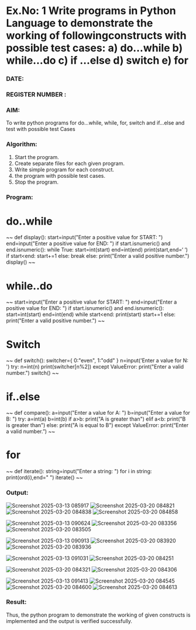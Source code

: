 # Ex.No: 1 Write programs in Python Language to demonstrate the working of followingconstructs with possible test cases: a) do…while b) while…do c) if …else d) switch e) for 

### DATE:                                                                            
### REGISTER NUMBER : 

### AIM:  
To write python programs for do…while, while, for, switch and if…else and test with possible test 
Cases 

### Algorithm:
1. Start the program.
2. Create separate files for each given program.
3. Write simple program for each construct.
4.  the program with possible test cases.
5. Stop the program.
### Program:
# do..while
~~ def display():
     start=input("Enter a positive value for START: ")
      end=input("Enter a positive value for END: ")
      if start.isnumeric() and end.isnumeric():
        while True:
            start=int(start)
            end=int(end)
            print(start,end=‘ ‘)
            if start<end:
                start+=1
            else:
                break
      else:
        print("Enter a valid positive number.") 
  display() ~~
# while..do
~~ start=input("Enter a positive value for START: ") 
end=input("Enter a positive value for END: ")
if start.isnumeric() and end.isnumeric():
     start=int(start)
     end=int(end)
     while start<end:
          print(start)
          start+=1
else:
   print("Enter a valid positive number.") ~~
# Switch
~~ def switch():
    switcher={
 0:"even",
  1:"odd"
}
n=input('Enter a value for N: ') try:
  n=int(n)
  print(switcher[n%2])
except ValueError:
   print("Enter a valid number.")
switch() ~~
# if..else
~~ def compare():
  a=input("Enter a value for A: ")
  b=input("Enter a value for B: ")
  try:
     a=int(a)
     b=int(b)
     if a>b:
        print("A is greater than")
     elif a<b:
        print("B is greater than")
     else:
        print("A is equal to B")
  except ValueError:
        print(“Enter a valid number.”) ~~
# for
~~ def iterate(): string=input("Enter a string: ") for i in string: print(ord(i),end=" ") iterate() ~~













### Output:
![Screenshot 2025-03-13 085917](https://github.com/user-attachments/assets/6bf04dad-eaff-4f02-8875-049be6c85606)
![Screenshot 2025-03-20 084821](https://github.com/user-attachments/assets/81a38329-d74a-4a16-83ac-c6e4fd1c8ee2)
![Screenshot 2025-03-20 084838](https://github.com/user-attachments/assets/9c384188-1bac-4557-aab0-3178a12edaf9)
![Screenshot 2025-03-20 084858](https://github.com/user-attachments/assets/b1674b18-aebf-48bf-a27b-9dada8a553f4)


![Screenshot 2025-03-13 090624](https://github.com/user-attachments/assets/22828ef6-d205-49df-82ee-340550875332)
![Screenshot 2025-03-20 083356](https://github.com/user-attachments/assets/e26cfdfe-d35d-4ffc-a42b-b1d16e7ebbfd)
![Screenshot 2025-03-20 083505](https://github.com/user-attachments/assets/04b6113a-f8f5-4086-a3df-e0a8084f5548)



![Screenshot 2025-03-13 090913](https://github.com/user-attachments/assets/56224cc6-df8e-4768-aabf-494c367ddb4c)
![Screenshot 2025-03-20 083920](https://github.com/user-attachments/assets/3484ad4f-ce9a-4405-a803-555d2105905f)
![Screenshot 2025-03-20 083936](https://github.com/user-attachments/assets/aed0cf7d-7807-4992-8907-a91451c043f5)


![Screenshot 2025-03-13 091031](https://github.com/user-attachments/assets/727e0dbc-9ef8-4fb9-826f-0f148628c324)
![Screenshot 2025-03-20 084251](https://github.com/user-attachments/assets/a8bd2222-68ca-47d4-8840-e49cfa100998)

![Screenshot 2025-03-20 084321](https://github.com/user-attachments/assets/bb1e6f06-1004-4946-8416-743cf3b5bb9b)
![Screenshot 2025-03-20 084306](https://github.com/user-attachments/assets/0a881f32-977b-4fa8-80bc-a5ead92494cf)


![Screenshot 2025-03-13 091413](https://github.com/user-attachments/assets/a6087054-83c1-4887-ba20-d6fc8abc8118)
![Screenshot 2025-03-20 084545](https://github.com/user-attachments/assets/13878e65-8d46-4a95-9ed8-8b332a573cf3)
![Screenshot 2025-03-20 084600](https://github.com/user-attachments/assets/965231ad-89da-4a52-95b7-d0d1e4d01eec)
![Screenshot 2025-03-20 084613](https://github.com/user-attachments/assets/54016748-e596-4c9b-ab2e-398d01b3c8a6)







### Result:
Thus, the python program to demonstrate the working of given constructs is implemented and the output is verified successfully.


